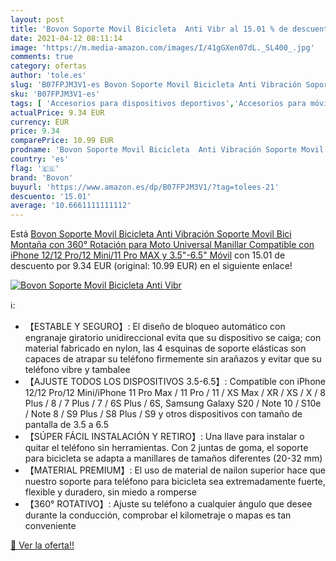 ```yaml
---
layout: post
title: 'Bovon Soporte Movil Bicicleta  Anti Vibr al 15.01 % de descuento'
date: 2021-04-12 08:11:14
image: 'https://m.media-amazon.com/images/I/41gGXen07dL._SL400_.jpg'
comments: true
category: ofertas
author: 'tole.es'
slug: 'B07FPJM3V1-es Bovon Soporte Movil Bicicleta Anti Vibración Soporte Movil...'
sku: 'B07FPJM3V1-es'
tags: [ 'Accesorios para dispositivos deportivos','Accesorios para móviles','Comunicación móvil y accesorios','Deportes y aire libre','Electrónica','Electrónica y dispositivos para el deporte','Monturas para dispositivos deportivos','Soportes para móviles','bovon','iphone', ]
actualPrice: 9.34 EUR
currency: EUR
price: 9.34
comparePrice: 10.99 EUR
prodname: 'Bovon Soporte Movil Bicicleta  Anti Vibración Soporte Movil Bici Montaña con 360° Rotación para Moto  Universal Manillar Compatible con iPhone 12/12 Pro/12 Mini/11 Pro MAX y 3.5"-6.5" Móvil'
country: 'es'
flag: '🇪🇸'
brand: 'Bovon'
buyurl: 'https://www.amazon.es/dp/B07FPJM3V1/?tag=tolees-21'
descuento: '15.01'
average: '10.6661111111112'
---
```


Está [Bovon Soporte Movil Bicicleta  Anti Vibración Soporte Movil Bici Montaña con 360° Rotación para Moto  Universal Manillar Compatible con iPhone 12/12 Pro/12 Mini/11 Pro MAX y 3.5"-6.5" Móvil](https://www.amazon.es/dp/B07FPJM3V1/?tag=tolees-21) con 15.01 de descuento por 9.34 EUR (original: 10.99 EUR) en el siguiente enlace!

[![Bovon Soporte Movil Bicicleta  Anti Vibr](https://m.media-amazon.com/images/I/41gGXen07dL._SL400_.jpg)](https://www.amazon.es/dp/B07FPJM3V1/?tag=tolees-21)

ℹ️:

- 【ESTABLE Y SEGURO】: El diseño de bloqueo automático con engranaje giratorio unidireccional evita que su dispositivo se caiga; con material fabricado en nylon, las 4 esquinas de soporte elásticas son capaces de atrapar su teléfono firmemente sin arañazos y evitar que su teléfono vibre y tambalee
- 【AJUSTE TODOS LOS DISPOSITIVOS 3.5-6.5】: Compatible con iPhone 12/12 Pro/12 Mini/iPhone 11 Pro Max / 11 Pro / 11 / XS Max / XR / XS / X / 8 Plus / 8 / 7 Plus / 7 / 6S Plus / 6S, Samsung Galaxy S20 / Note 10 / S10e / Note 8 / S9 Plus / S8 Plus / S9 y otros dispositivos con tamaño de pantalla de 3.5  a 6.5 
- 【SÚPER FÁCIL INSTALACIÓN Y RETIRO】: Una llave para instalar o quitar el teléfono sin herramientas. Con 2 juntas de goma, el soporte para bicicleta se adapta a manillares de tamaños diferentes (20-32 mm)
- 【MATERIAL PREMIUM】: El uso de material de nailon superior hace que nuestro soporte para teléfono para bicicleta sea extremadamente fuerte, flexible y duradero, sin miedo a romperse
- 【360° ROTATIVO】: Ajuste su teléfono a cualquier ángulo que desee durante la conducción, comprobar el kilometraje o mapas es tan conveniente

[🛒 Ver la oferta!!](https://www.amazon.es/dp/B07FPJM3V1/?tag=tolees-21)
